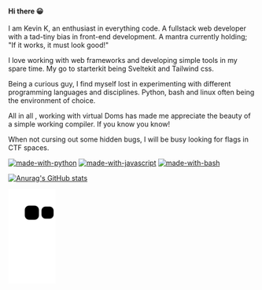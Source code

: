 #### Hi there 😀
I am Kevin K, an enthusiast in everything code. A fullstack web developer with a tad-tiny bias in front-end development.
A mantra currently holding; "If it works, it must look good!"

I love working with web frameworks and developing simple tools in my spare time. My go to starterkit being Sveltekit and Tailwind css.

Being a curious guy, I find myself lost in experimenting with different programming languages and disciplines. Python, bash and linux often being the environment of choice. 

All in all , working with virtual Doms has made me appreciate the beauty of a simple working compiler. If you know you know!

When not cursing out some hidden bugs, I will be busy looking for flags in CTF spaces.

[![made-with-python](https://img.shields.io/badge/Made%20with-Python-1f425f.svg)](https://www.python.org/)
[![made-with-javascript](https://img.shields.io/badge/Made%20with-JavaScript-1f425f.svg)](https://www.javascript.com)
[![made-with-bash](https://img.shields.io/badge/Made%20with-Bash-1f425f.svg)](https://www.gnu.org/software/bash/)

[![Anurag's GitHub stats](https://github-readme-stats.vercel.app/api?username=fahari)](https://github.com/anuraghazra/github-readme-stats)

![Snake animation](https://github.com/fahari/fahari/blob/output/github-contribution-grid-snake.svg)

<!--
**Fahari/Fahari** is a ✨ _special_ ✨ repository because its `README.md` (this file) appears on your GitHub profile.

Here are some ideas to get you started:

- 🔭 I’m currently working on ...
- 🌱 I’m currently learning ...
- 👯 I’m looking to collaborate on ...
- 🤔 I’m looking for help with ...
- 💬 Ask me about ...
- 📫 How to reach me: ...
- 😄 Pronouns: ...
- ⚡ Fun fact: ...
-->
